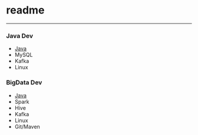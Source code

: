 # readme 

---

### Java Dev
- [Java](./interview/v01_Java1.md)
- MySQL
- Kafka
- Linux

### BigData Dev
- [Java](./interview/v02_Java2.md)
- Spark
- Hive
- Kafka
- Linux
- Git/Maven